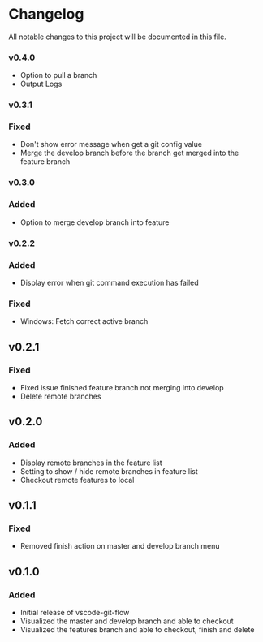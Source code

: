 # Changelog
All notable changes to this project will be documented in this file.

<!-- ## [Unreleased] -->

### v0.4.0
- Option to pull a branch
- Output Logs

### v0.3.1
### Fixed
- Don't show error message when get a git config value
- Merge the develop branch before the branch get merged into the feature branch

### v0.3.0
### Added
- Option to merge develop branch into feature

### v0.2.2
### Added
- Display error when git command execution has failed

### Fixed
- Windows: Fetch correct active branch

## v0.2.1
### Fixed
- Fixed issue finished feature branch not merging into develop
- Delete remote branches

## v0.2.0
### Added
- Display remote branches in the feature list
- Setting to show / hide remote branches in feature list
- Checkout remote features to local

## v0.1.1
### Fixed
- Removed finish action on master and develop branch menu

## v0.1.0
### Added
- Initial release of vscode-git-flow
- Visualized the master and develop branch and able to checkout
- Visualized the features branch and able to checkout, finish and delete